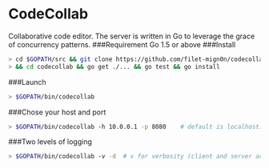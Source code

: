 # CodeCollab

Collaborative code editor. The server is written in Go to leverage the grace of concurrency patterns.
###Requirement
Go 1.5 or above
###Install
```sh
> cd $GOPATH/src && git clone https://github.com/filet-mign0n/codecollab \
> && cd codecollab && go get ./... && go test && go install
```
###Launch
```sh
> $GOPATH/bin/codecollab
```
###Chose your host and port
```sh
> $GOPATH/bin/codecollab -h 10.0.0.1 -p 8080	# default is localhost:8000
```
###Two levels of logging
```sh
> $GOPATH/bin/codecollab -v	-d	# v for verbosity (client and server activity), d for debug
```
